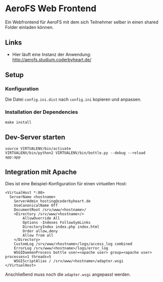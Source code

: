 # AeroFS Web Frontend

Ein Webfrontend für AeroFS mit dem sich Teilnehmer selber in einen shared Folder einladen können.

## Links

 * Hier läuft eine Instanz der Anwendung: http://aerofs.studium.coderbyheart.de/

## Setup

### Konfiguration

Die Datei `config.ini.dist` nach `config.ini` kopieren und anpassen.

### Installation der Dependencies

    make install

## Dev-Server starten

    source VIRTUALENV/bin/activate
    VIRTUALENV/bin/python2 VIRTUALENV/bin/bottle.py --debug --reload app:app
    
## Integration mit Apache

Dies ist eine Beispiel-Konfiguration für einen virtuellen Host:

    <VirtualHost *:80>
      ServerName <hostname>
	    ServerAdmin hosting@coderbyheart.de
	    UseCanonicalName Off
	    DocumentRoot /srv/www/<hostname>/
	    <Directory /srv/www/<hostname>/>
		    AllowOverride All
		    Options -Indexes FollowSymLinks
		    DirectoryIndex index.php index.html
		    Order allow,deny
		    Allow from all
	    </Directory>
	    CustomLog /srv/www/<hostname>/logs/access_log combined
	    ErrorLog /srv/www/<hostname>/logs/error_log
	    WSGIDaemonProcess bottle user=<apache user> group=<apache user> processes=1 threads=5
	    WSGIScriptAlias / /srv/www/<hostname>/adapter.wsgi
    </VirtualHost>

Anschließend muss noch die `adapter.wsgi` angepasst werden.

